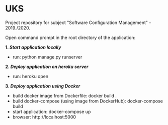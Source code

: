 # UKS
Project repository for subject "Software Configuration Management" - 2019./2020.

Open command prompt in the root directory of the application:

<b>1. <i> Start application locally </b></i>
  - run: python manage.py runserver 
  
<b>2. <i> Deploy application on heroku server </i> </b>
  - run: heroku open
  
<b>3. <i> Deploy application using Docker </i></b>
  - build docker image from Dockerfile: docker build .
  - build docker-compose (using image from DockerHub): docker-compose build 
  - start application: docker-compose up
  - browser: http://localhost:5000
